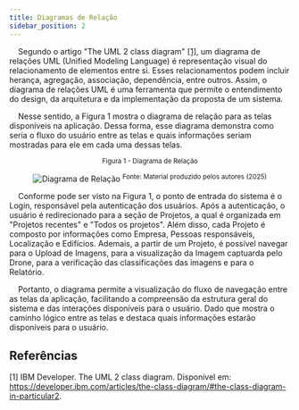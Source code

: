 ```yaml
---
title: Diagramas de Relação
sidebar_position: 2
---
```


&nbsp;&nbsp;&nbsp;&nbsp;Segundo o artigo "The UML 2 class diagram" [[1]](#referências), um diagrama de relações UML (Unified Modeling Language) é representação visual do relacionamento de elementos entre si. Esses relacionamentos podem incluir herança, agregação, associação, dependência, entre outros. Assim, o diagrama de relações UML é uma ferramenta que permite o entendimento do design, da arquitetura e da implementação da proposta de um sistema. 

&nbsp;&nbsp;&nbsp;&nbsp;Nesse sentido, a Figura 1 mostra o diagrama de relação para as telas disponíveis na aplicação. Dessa forma, esse diagrama demonstra como seria o fluxo do usuário entre as telas e quais informações seriam mostradas para ele em cada uma dessas telas.

<div align="center">
<sub>Figura 1 - Diagrama de Relação</sub>

![Diagrama de Relação](</img/diagrama_relacao.png>)
<sup>Fonte: Material produzido pelos autores (2025)</sup>
</div>

&nbsp;&nbsp;&nbsp;&nbsp;Conforme pode ser visto na Figura 1, o ponto de entrada do sistema é o Login, responsável pela autenticação dos usuários. Após a autenticação, o usuário é redirecionado para a seção de Projetos, a qual é organizada em "Projetos recentes" e "Todos os projetos". Além disso, cada Projeto é composto por informações como Empresa, Pessoas responsáveis, Localização e Edifícios. Ademais, a partir de um Projeto, é possível navegar para o Upload de Imagens, para a visualização da Imagem captuarda pelo Drone, para a verificação das classificações das imagens e para o Relatório.

&nbsp;&nbsp;&nbsp;&nbsp;Portanto, o diagrama permite a visualização do fluxo de navegação entre as telas da aplicação, facilitando a compreensão da estrutura geral do sistema e das interações disponíveis para o usuário. Dado que mostra o caminho lógico entre as telas e destaca quais informações estarão disponíveis para o usuário.

## Referências

[1] IBM Developer. The UML 2 class diagram. Disponível em: https://developer.ibm.com/articles/the-class-diagram/#the-class-diagram-in-particular2.

‌